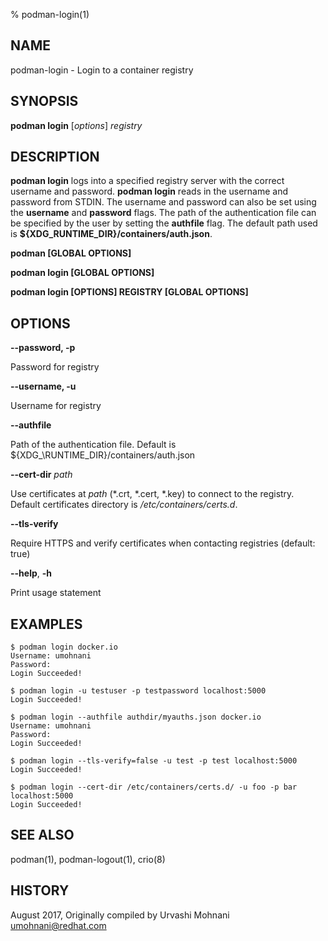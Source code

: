 % podman-login(1)

## NAME
podman\-login - Login to a container registry

## SYNOPSIS
**podman login** [*options*] *registry*

## DESCRIPTION
**podman login** logs into a specified registry server with the correct username
and password. **podman login** reads in the username and password from STDIN.
The username and password can also be set using the **username** and **password** flags.
The path of the authentication file can be specified by the user by setting the **authfile**
flag. The default path used is **${XDG\_RUNTIME_DIR}/containers/auth.json**.

**podman [GLOBAL OPTIONS]**

**podman login [GLOBAL OPTIONS]**

**podman login [OPTIONS] REGISTRY [GLOBAL OPTIONS]**

## OPTIONS

**--password, -p**

Password for registry

**--username, -u**

Username for registry

**--authfile**

Path of the authentication file. Default is ${XDG_\RUNTIME\_DIR}/containers/auth.json

**--cert-dir** *path*

Use certificates at *path* (\*.crt, \*.cert, \*.key) to connect to the registry.
Default certificates directory is _/etc/containers/certs.d_.

**--tls-verify**

Require HTTPS and verify certificates when contacting registries (default: true)

**--help**, **-h**

Print usage statement

## EXAMPLES

```
$ podman login docker.io
Username: umohnani
Password:
Login Succeeded!
```

```
$ podman login -u testuser -p testpassword localhost:5000
Login Succeeded!
```

```
$ podman login --authfile authdir/myauths.json docker.io
Username: umohnani
Password:
Login Succeeded!
```

```
$ podman login --tls-verify=false -u test -p test localhost:5000
Login Succeeded!
```

```
$ podman login --cert-dir /etc/containers/certs.d/ -u foo -p bar localhost:5000
Login Succeeded!
```

## SEE ALSO
podman(1), podman-logout(1), crio(8)

## HISTORY
August 2017, Originally compiled by Urvashi Mohnani <umohnani@redhat.com>
